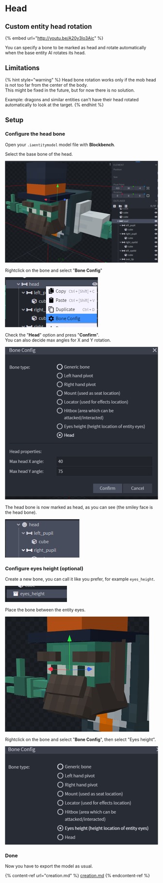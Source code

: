 # Head

## Custom entity head rotation

{% embed url="http://youtu.be/A20y3lo3Aic" %}

You can specify a bone to be marked as head and rotate automatically when the base entity AI rotates its head.

## Limitations

{% hint style="warning" %}
Head bone rotation works only if the mob head is not too far from the center of the body.\
This might be fixed in the future, but for now there is no solution.

Example: dragons and similar entities can't have their head rotated automatically to look at the target.
{% endhint %}

## Setup

### Configure the head bone

Open your `.iaentitymodel` model file with **Blockbench**.

Select the base bone of the head.

![](<../../../../.gitbook/assets/image (93).png>)

Rightclick on the bone and select "**Bone Config**"

![](<../../../../.gitbook/assets/image (63).png>)

Check the "**Head**" option and press "**Confirm**".\
You can also decide max angles for X and Y rotation.

![](<../../../../.gitbook/assets/image (84).png>)

The head bone is now marked as head, as you can see (the smiley face is the head bone).

![](<../../../../.gitbook/assets/image (51).png>)

### Configure eyes height (optional)

Create a new bone, you can call it like you prefer, for example `eyes_height`.

![](<../../../../.gitbook/assets/image (59).png>)

Place the bone between the entity eyes.

![](<../../../../.gitbook/assets/image (45).png>)

Rightclick on the bone and select "**Bone Config**", then select "Eyes height".

![](<../../../../.gitbook/assets/image (88).png>)

### Done

Now you have to export the model as usual.

{% content-ref url="creation.md" %}
[creation.md](creation.md)
{% endcontent-ref %}

